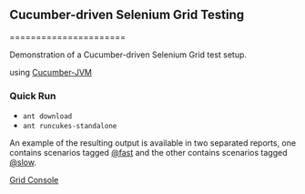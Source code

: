 ## Cucumber-driven Selenium Grid Testing
======================

Demonstration of a Cucumber-driven Selenium Grid test setup.

using [Cucumber-JVM](https://github.com/cucumber/cucumber-jvm)


### Quick Run

- `ant download`
- `ant runcukes-standalone`

An example of the resulting output is available in two separated reports, one contains scenarios tagged <a href="https://rawgithub.com/chrisss404/cucumber-selenium-grid/master/example-output/pocket-code/cucumber-html-report-fast/index.html" target="_blank">@fast</a> and the other contains scenarios tagged <a href="https://rawgithub.com/chrisss404/cucumber-selenium-grid/master/example-output/pocket-code/cucumber-html-report-slow/index.html" target="_blank">@slow</a>.






<a href="https://rawgithub.com/chrisss404/cucumber-selenium-grid/master/example-output/grid-console/index.html" target="_blank">Grid Console</a>

